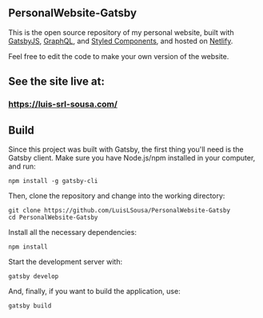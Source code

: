 ## PersonalWebsite-Gatsby
This is the open source repository of my personal website, built with [GatsbyJS](https://www.gatsbyjs.org/), [GraphQL](https://graphql.org/), and [Styled Components](https://styled-components.com/), and hosted on [Netlify](https://www.netlify.com/).

Feel free to edit the code to make your own version of the website.

## See the site live at:
### https://luis-srl-sousa.com/

## Build
Since this project was built with Gatsby, the first thing you'll need is the Gatsby client.
Make sure you have Node.js/npm installed in your computer, and run:

```console
npm install -g gatsby-cli
```

Then, clone the repository and change into the working directory:

```console
git clone https://github.com/LuisLSousa/PersonalWebsite-Gatsby
cd PersonalWebsite-Gatsby
```

Install all the necessary dependencies:

```console
npm install
```

Start the development server with:

```console
gatsby develop
```

And, finally, if you want to build the application, use:

```console
gatsby build
```
